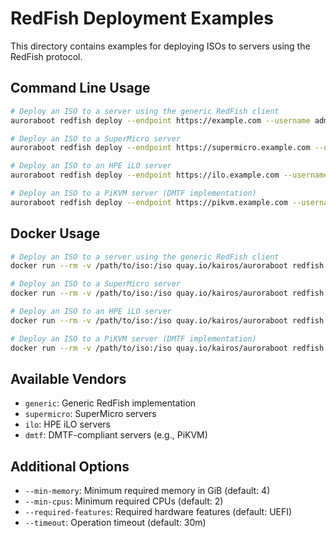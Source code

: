 # RedFish Deployment Examples

This directory contains examples for deploying ISOs to servers using the RedFish protocol.

## Command Line Usage

```bash
# Deploy an ISO to a server using the generic RedFish client
auroraboot redfish deploy --endpoint https://example.com --username admin --password password --vendor generic --verify-ssl true path/to/iso

# Deploy an ISO to a SuperMicro server
auroraboot redfish deploy --endpoint https://supermicro.example.com --username admin --password password --vendor supermicro --verify-ssl true path/to/iso

# Deploy an ISO to an HPE iLO server
auroraboot redfish deploy --endpoint https://ilo.example.com --username admin --password password --vendor ilo --verify-ssl true path/to/iso

# Deploy an ISO to a PiKVM server (DMTF implementation)
auroraboot redfish deploy --endpoint https://pikvm.example.com --username admin --password password --vendor dmtf --verify-ssl true path/to/iso
```

## Docker Usage

```bash
# Deploy an ISO to a server using the generic RedFish client
docker run --rm -v /path/to/iso:/iso quay.io/kairos/auroraboot redfish deploy --endpoint https://example.com --username admin --password password --vendor generic --verify-ssl true /iso

# Deploy an ISO to a SuperMicro server
docker run --rm -v /path/to/iso:/iso quay.io/kairos/auroraboot redfish deploy --endpoint https://supermicro.example.com --username admin --password password --vendor supermicro --verify-ssl true /iso

# Deploy an ISO to an HPE iLO server
docker run --rm -v /path/to/iso:/iso quay.io/kairos/auroraboot redfish deploy --endpoint https://ilo.example.com --username admin --password password --vendor ilo --verify-ssl true /iso

# Deploy an ISO to a PiKVM server (DMTF implementation)
docker run --rm -v /path/to/iso:/iso quay.io/kairos/auroraboot redfish deploy --endpoint https://pikvm.example.com --username admin --password password --vendor dmtf --verify-ssl true /iso
```

## Available Vendors

- `generic`: Generic RedFish implementation
- `supermicro`: SuperMicro servers
- `ilo`: HPE iLO servers
- `dmtf`: DMTF-compliant servers (e.g., PiKVM)

## Additional Options

- `--min-memory`: Minimum required memory in GiB (default: 4)
- `--min-cpus`: Minimum required CPUs (default: 2)
- `--required-features`: Required hardware features (default: UEFI)
- `--timeout`: Operation timeout (default: 30m) 
